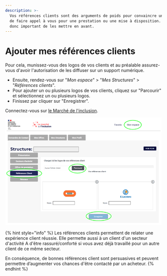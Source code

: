 ```yaml
---
description: >-
  Vos références clients sont des arguments de poids pour convaincre un acheteur
  de faire appel à vous pour une prestation ou une mise à disposition. Il est
  donc important de les mettre en avant.
---
```


# Ajouter mes références clients

Pour cela, munissez-vous des logos de vos clients et au préalable assurez-vous d'avoir l'autorisation de les diffuser sur un support numérique.

* Ensuite, rendez-vous sur "_Mon espace_" &gt; "_Mes Structures_" &gt; "_Références clients_".
* Pour ajouter un ou plusieurs logos de vos clients, cliquez sur "Parcourir" et sélectionnez un ou plusieurs logos.
* Finissez par cliquer sur "Enregistrer".

Connectez-vous sur [le Marché de l'inclusion](https://lemarche.inclusion.beta.gouv.fr/fr/).

![](../../../.gitbook/assets/image%20%28117%29.png)

{% hint style="info" %}
Les références clients permettent de relater une expérience client réussie. Elle permette aussi à un client d'un secteur d'activité A d'être rassuré/conforté si vous avez déjà travaillé pour un autre client de ce même secteur.

En conséquence, de bonnes références client sont persuasives et peuvent permettre d’augmenter vos chances d'être contacté par un acheteur.
{% endhint %}

